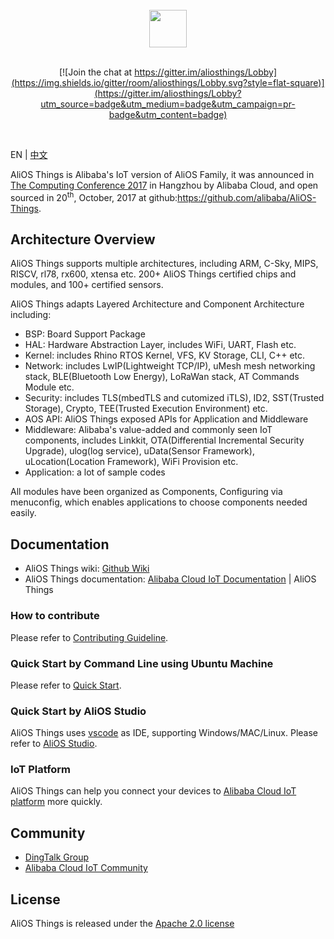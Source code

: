 <br/>
<div align="center">
  <img src="https://img.alicdn.com/tfs/TB1e1U7vyAnBKNjSZFvXXaTKXXa-973-200.png" height="60">
</div>
<br/>
<div align="center">

[![Join the chat at https://gitter.im/aliosthings/Lobby](https://img.shields.io/gitter/room/aliosthings/Lobby.svg?style=flat-square)](https://gitter.im/aliosthings/Lobby?utm_source=badge&utm_medium=badge&utm_campaign=pr-badge&utm_content=badge)

</div>
<br/>

EN | [中文](./README-zh.md)

AliOS Things is Alibaba's IoT version of AliOS Family, it was announced in [The Computing Conference 2017](https://yunqi.aliyun.com) in Hangzhou by Alibaba Cloud, and open sourced in 20<sup>th</sup>, October, 2017 at github:https://github.com/alibaba/AliOS-Things.

## Architecture Overview

AliOS Things supports multiple architectures, including ARM, C-Sky, MIPS, RISCV, rl78, rx600, xtensa etc. 200+ AliOS Things certified chips and modules, and 100+ certified sensors.

AliOS Things adapts Layered Architecture and Component Architecture including:

- BSP: Board Support Package
- HAL: Hardware Abstraction Layer, includes WiFi, UART, Flash etc.
- Kernel: includes Rhino RTOS Kernel, VFS, KV Storage, CLI, C++ etc. 
- Network: includes LwIP(Lightweight TCP/IP), uMesh mesh networking stack, BLE(Bluetooth Low Energy), LoRaWan stack, AT Commands Module etc.
- Security: includes TLS(mbedTLS and cutomized iTLS), ID2, SST(Trusted Storage), Crypto, TEE(Trusted Execution Environment) etc.
- AOS API: AliOS Things exposed APIs for Application and Middleware
- Middleware: Alibaba's value-added and commonly seen IoT components, includes Linkkit, OTA(Differential Incremental Security Upgrade), ulog(log service), uData(Sensor Framework), uLocation(Location Framework), WiFi Provision etc.
- Application: a lot of sample codes

All modules have been organized as Components, Configuring via menuconfig, which enables applications to choose components needed easily.

## Documentation

- AliOS Things wiki: [Github Wiki](https://github.com/alibaba/AliOS-Things/wiki)
- AliOS Things documentation: [Alibaba Cloud IoT Documentation](https://dev.iot.aliyun.com/doc) | AliOS Things

### How to contribute

Please refer to [Contributing Guideline](https://github.com/alibaba/AliOS-Things/wiki/contributing).

### Quick Start by Command Line using Ubuntu Machine

Please refer to [Quick Start](https://github.com/alibaba/AliOS-Things/wiki/Quick-Start).

### Quick Start by AliOS Studio

AliOS Things uses [vscode](https://code.visualstudio.com/) as IDE, supporting Windows/MAC/Linux.
Please refer to [AliOS Studio](https://github.com/alibaba/AliOS-Things/wiki/AliOS-Things-Studio).

### IoT Platform

AliOS Things can help you connect your devices to [Alibaba Cloud IoT platform](https://iot.console.aliyun.com/quick_start) more quickly.

## Community

* [DingTalk Group](https://img.alicdn.com/tfs/TB1X2HOhYPpK1RjSZFFXXa5PpXa-970-1280.png)
* [Alibaba Cloud IoT Community](https://developer.aliyun.com/group/aliiot)

## License

  AliOS Things is released under the [Apache 2.0 license](LICENSE)